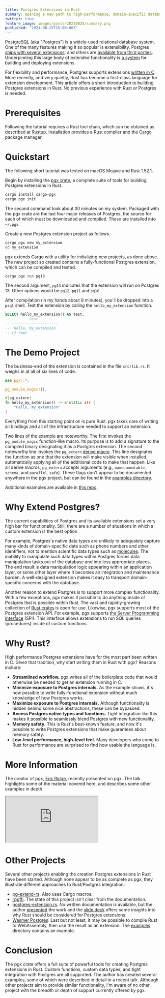 ```yaml
---
title: Postgres Extensions in Rust
summary: Opening a new path to high-performance, domain-specific database applications.
twitter: true
feature_image: images/posts/20210825/summary.png
published: "2021-08-25T15:00:00Z"
---
```


[PostgreSQL](https://www.postgresql.org) (aka "Postgres") is a widely-used relational database system. One of the many features making it so popular is extensibility. Postgres [ships with several extensions](https://www.postgresql.org/docs/13/contrib.html), and others are [available from third parties](https://pgxn.org). Underpinning this large body of extended functionality is [a system](https://www.postgresql.org/docs/13/extend.html) for building and deploying extensions.

For flexibility and performance, Postgres supports extensions [written in C](https://www.postgresql.org/docs/13/xfunc-c.html). More recently, and very quietly, Rust has become a first-class language for extension development. This article offers a short introduction to building Postgres extensions in Rust. No previous experience with Rust or Postgres is needed.

# Prerequisites

Following the tutorial requires a Rust tool chain, which can be obtained as described at [Rustup](https://rustup.rs). Installation provides a Rust compiler and the [Cargo](https://doc.rust-lang.org/cargo/) package manager.

# Quickstart

The following short tutorial was tested on macOS Mojave and Rust 1.52.1.

Begin by installing the [pgx crate](https://github.com/zombodb/pgx), a complete suite of tools for building Postgres extensions in Rust.

```bash
cargo install cargo-pgx
cargo pgx init
```

The second command took about 30 minutes on my system. Packaged with the pgx crate are the last four major releases of Postgres, the source for each of which must be downloaded and compiled. These are installed into `~/.pgx`.

Create a new Postgres extension project as follows.

```bash
cargo pgx new my_extension
cd my_extension
```

pgx extends Cargo with a utility for initializing new projects, as done above. The new project so created contains a fully-functional Postgres extension, which can be compiled and tested.

```bash
cargo pgx run pg13
```

The second argument, `pg13` indicates that the extension will run on Postgres 13. Other options would be `pg12`, `pg11` and `pg10`.

After compilation (in my hands about 8 minutes), you'll be dropped into a `psql` shell. Test the extension by calling the `hello_my_extension` function.

```sql
SELECT hello_my_extension() AS test;
--         test         
-- ---------------------
--  Hello, my_extension
-- (1 row)
```

# The Demo Project

The business-end of the extension is contained in the file `src/lib.rs`. It weighs in at all of six lines of code.

```rust
use pgx::*;

pg_module_magic!();

#[pg_extern]
fn hello_my_extension() -> &'static str {
    "Hello, my_extension"
}
```

Everything from this starting point on is pure Rust. pgx takes care of writing all bindings and all of the infrastructure needed to support an extension.

Two lines of the example are noteworthy. The first invokes the `pg_module_magic` function-like macro. Its purpose is to add a signature to the compiled binary designating it as a Postgres extension. The second noteworthy line invokes the `pg_extern` [derive macro](https://doc.rust-lang.org/reference/procedural-macros.html). This line designates the function as one that the extension will make visible when installed, automatically applying all of the additional code to make that happen. Like all derive macros, `pg_extern` accepts arguments (e.g.,  `name`,`immutable`, `schema`, and `parallel_safe`). These flags don't appear to be documented anywhere in the pgx project, but can be found in the [examples directory](https://github.com/zombodb/pgx/tree/master/pgx-examples).

Additional examples are available in [this repo](https://github.com/zombodb/postgresconf).

# Why Extend Postgres?

The current capabilities of Postgres and its available extensions set a very high bar for functionality. Still, there are a number of situations in which a custom extension is the best option.

For example, Postgres's native data types are unlikely to adequately capture many kinds of domain-specific data such as phone numbers and other identifiers, not to mention scientific data types such as [molecules](/articles/2020/04/06/a-minimal-molecule-api/). The inability to manipulate such data types within Postgres forces data manipulation tasks out of the database and into less appropriate places. The end result is data manipulation logic appearing within an application layer, or some other layer where it becomes an integration and maintenance burden. A well-designed extension makes it easy to transport domain-specific concerns with the database.

Another reason to extend Postgres is to support more complex functionality. With a few exceptions, pgx makes it possible to do anything inside of Postgres that is possible within Rust. The vast and rapidly-growing collection of [Rust crates](https://crates.io) is open for use. Likewise, pgx supports most of the Postgres extension API. For example, pgx supports [the Server Programming Interface](https://www.postgresql.org/docs/9.4/spi.html) (SPI). This interface allows extensions to run SQL queries (procedures) inside of custom functions.

# Why Rust?

High performance Postgres extensions have for the most part been written in C. Given that tradition, why start writing them in Rust with pgx? Reasons include:

- **Streamlined workflow.** pgx writes all of the boilerplate code that would otherwise be needed to get an extension running in C.
- **Minimize exposure to Postgres internals.** As the example shows, it's now possible to write fully-functional extension without much knowledge of how Postgres works.
- **Maximize exposure to Postgres internals.** Although functionality is hidden behind some nice abstractions, these can be bypassed.
- **Access Postgres native types and functions.** Tight integration like this makes it possible to seamlessly blend Postgres with new functionality.
- **Memory safety.** This is Rust's best-known feature, and now it's possible to write Postgres extensions that make guarantees about memory safety.
- **Low-level performance, high-level feel.** Many developers who come to Rust for performance are surprised to find how usable the language is.

# More Information

The creator of pgx, [Eric Ridge](https://github.com/eeeebbbbrrrr), recently presented on pgx. The talk highlights some of the material covered here, and describes some other examples in depth.

<div class="videowrapper">
  <iframe src="https://www.youtube.com/embed/RORkgaURcS0" allowfullscreen></iframe>
</div>

# Other Projects

Several other projects enabling the creation Postgres extensions in Rust have been started. Although none appear to be as complete as pgx, they illustrate different approaches to Rust/Postgres integration:

- [pg-extend-rs](https://github.com/bluejekyll/pg-extend-rs). Also uses Cargo macros.
- [rpgffi](https://github.com/posix4e/rpgffi). The state of this project isn't clear from the documentation.
- [postgres-extension.rs](https://github.com/jeff-davis/postgres-extension.rs). No written documentation is available, but the author [presented](https://www.youtube.com/watch?v=7Ra5QO3Cxj4) the work and the [slide deck](https://www.pgcon.org/2019/schedule/attachments/532_RustTalk.pdf) offers some insights into why Rust should be considered for Postgres extensions.
- [Wasmer Postgres](https://github.com/wasmerio/wasmer-postgres). Last but not least, it may be possible to compile Rust to WebAssembly, then use the result as an extension. The [examples](https://github.com/wasmerio/wasmer-postgres/tree/master/examples) directory contains an example.

# Conclusion

The pgx crate offers a full suite of powerful tools for creating Postgres extensions in Rust. Custom functions, custom data types, and tight integration with Postgres are all supported. The author has created several examples, some of which were described in detail in a recent talk. Although other projects aim to provide similar functionality, I'm aware of no other project with the breadth or depth of support currently offered by pgx.